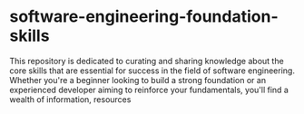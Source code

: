 # software-engineering-foundation-skills
This repository is dedicated to curating and sharing knowledge about the core skills that are essential for success in the field of software engineering. Whether you're a beginner looking to build a strong foundation or an experienced developer aiming to reinforce your fundamentals, you'll find a wealth of information, resources
